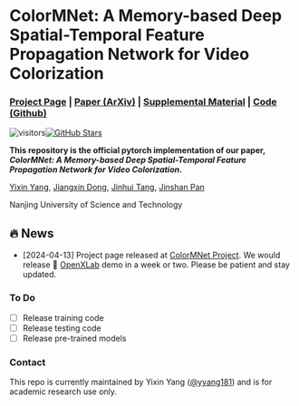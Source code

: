 # ColorMNet: A Memory-based Deep Spatial-Temporal Feature Propagation Network for Video Colorization

### [Project Page](https://yyang181.github.io/ColorMNet/) | [Paper (ArXiv)](https://arxiv.org/abs/2404.06251) | [Supplemental Material](https://arxiv.org/abs/2404.06251) | [Code (Github)](https://github.com/yyang181/colormnet) 

![visitors](https://visitor-badge.laobi.icu/badge?page_id=yyang181/colormnet)[![GitHub Stars](https://img.shields.io/github/stars/yyang181/colormnet?style=social)](https://github.com/yyang181/colormnet)

**This repository is the official pytorch implementation of our paper, *ColorMNet: A Memory-based Deep Spatial-Temporal Feature Propagation Network for Video Colorization*.**

[Yixin Yang](https://imag-njust.net/),
[Jiangxin Dong](https://imag-njust.net/),
[Jinhui Tang](https://imag-njust.net/jinhui-tang/),
[Jinshan Pan](https://jspan.github.io/) <br>

Nanjing University of Science and Technology

## 🔥 News

- [2024-04-13] Project page released at [ColorMNet Project](https://yyang181.github.io/ColorMNet). We would release 🐼 [OpenXLab](https://openxlab.org.cn/apps) demo in a week or two. Please be patient and stay updated.
  
### To Do
- [ ] Release training code
- [ ] Release testing code
- [ ] Release pre-trained models

### Contact

This repo is currently maintained by Yixin Yang ([@yyang181](https://github.com/yyang181)) and is for academic research use only. 

